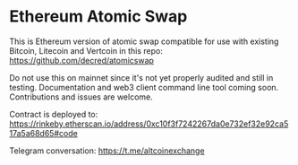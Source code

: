 # Ethereum Atomic Swap

This is Ethereum version of atomic swap compatible for use with existing Bitcoin, Litecoin and Vertcoin in this repo: https://github.com/decred/atomicswap

Do not use this on mainnet since it's not yet properly audited and still in testing. Documentation and web3 client command line tool coming soon. Contributions and issues are welcome.

Contract is deployed to: https://rinkeby.etherscan.io/address/0xc10f3f7242267da0e732ef32e92ca517a5a68d65#code

Telegram conversation: https://t.me/altcoinexchange

